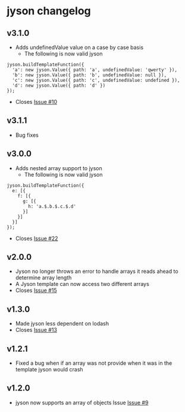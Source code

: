 # jyson changelog

## v3.1.0
- Adds undefinedValue value on a case by case basis
  - The following is now valid jyson
```
jyson.buildTemplateFunction({
  'a': new jyson.Value({ path: 'a', undefinedValue: 'qwerty' }),
  'b': new jyson.Value({ path: 'b', undefinedValue: null }),
  'c': new jyson.Value({ path: 'c', undefinedValue: undefined }),
  'd': new jyson.Value({ path: 'd' })
});
```
- Closes [Issue #10](https://github.com/hubba/jyson/issues/10)

## v3.1.1
- Bug fixes

## v3.0.0
- Adds nested array support to jyson
  - The following is now valid jyson
```
jyson.buildTemplateFunction({
  e: [{
    f: [{
      g: [{
        h: 'a.$.b.$.c.$.d'
      }]
    }]
  }]
});
```
- Closes [Issue #22](https://github.com/hubba/jyson/issues/22)

## v2.0.0
- Jyson no longer throws an error to handle arrays it reads ahead to determine array length
- A Jyson template can now access two different arrays
- Closes [Issue #15](https://github.com/hubba/jyson/issues/15)

## v1.3.0
- Made jyson less dependent on lodash
- Closes [Issue #13](https://github.com/hubba/jyson/issues/13)

## v1.2.1
- Fixed a bug when if an array was not provide when it was in the template jyson would crash

## v1.2.0
- jyson now supports an array of objects Issue [Issue #9](https://github.com/hubba/jyson/issues/9)
